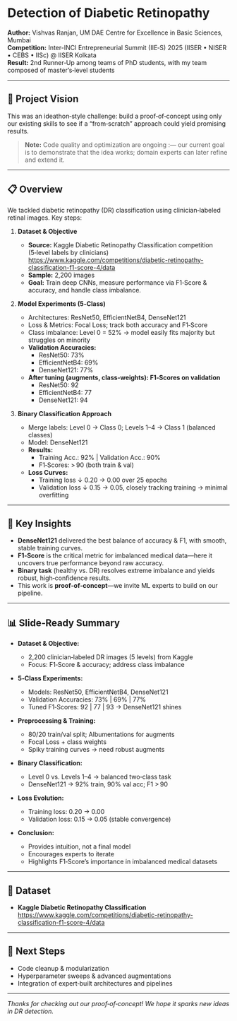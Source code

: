 # Detection of Diabetic Retinopathy

**Author:** Vishvas Ranjan, UM DAE Centre for Excellence in Basic Sciences, Mumbai  
**Competition:** Inter-INCI Entrepreneurial Summit (IIE‑S) 2025 (IISER • NISER • CEBS • IISc) @ IISER Kolkata  
**Result:** 2nd Runner‑Up among teams of PhD students, with my team composed of master’s‑level students  

---

## 🚀 Project Vision

This was an ideathon‑style challenge: build a proof‑of‑concept using only our existing skills to see if a “from‑scratch” approach could yield promising results.  
> **Note:** Code quality and optimization are ongoing :— our current goal is to demonstrate that the idea works; domain experts can later refine and extend it.

---

## 📋 Overview

We tackled diabetic retinopathy (DR) classification using clinician‑labeled retinal images. Key steps:

1. **Dataset & Objective**  
   - **Source:** Kaggle Diabetic Retinopathy Classification competition  
     (5‑level labels by clinicians)  
     https://www.kaggle.com/competitions/diabetic-retinopathy-classification-f1-score-4/data  
   - **Sample:** 2,200 images  
   - **Goal:** Train deep CNNs, measure performance via F1‑Score & accuracy, and handle class imbalance.

2. **Model Experiments (5‑Class)**  
   - Architectures: ResNet50, EfficientNetB4, DenseNet121  
   - Loss & Metrics: Focal Loss; track both accuracy and F1‑Score  
   - Class imbalance: Level 0 = 52% → model easily fits majority but struggles on minority  
   - **Validation Accuracies:**  
     - ResNet50: 73%  
     - EfficientNetB4: 69%  
     - DenseNet121: 77%  
   - **After tuning (augments, class‑weights): F1‑Scores on validation**  
     - ResNet50: 92  
     - EfficientNetB4: 77  
     - DenseNet121: 94  

3. **Binary Classification Approach**  
   - Merge labels: Level 0 → Class 0; Levels 1–4 → Class 1 (balanced classes)  
   - Model: DenseNet121  
   - **Results:**  
     - Training Acc.: 92% | Validation Acc.: 90%  
     - F1‑Scores: > 90 (both train & val)  
   - **Loss Curves:**  
     - Training loss ↓ 0.20 → 0.00 over 25 epochs  
     - Validation loss ↓ 0.15 → 0.05, closely tracking training → minimal overfitting  

---

## 🎯 Key Insights

- **DenseNet121** delivered the best balance of accuracy & F1, with smooth, stable training curves.  
- **F1‑Score** is the critical metric for imbalanced medical data—here it uncovers true performance beyond raw accuracy.  
- **Binary task** (healthy vs. DR) resolves extreme imbalance and yields robust, high‑confidence results.  
- This work is **proof‑of‑concept**—we invite ML experts to build on our pipeline.

---

## 📊 Slide‑Ready Summary

- **Dataset & Objective:**  
  - 2,200 clinician‑labeled DR images (5 levels) from Kaggle  
  - Focus: F1‑Score & accuracy; address class imbalance  

- **5‑Class Experiments:**  
  - Models: ResNet50, EfficientNetB4, DenseNet121  
  - Validation Accuracies: 73% | 69% | 77%  
  - Tuned F1‑Scores: 92 | 77 | 93 → DenseNet121 shines  

- **Preprocessing & Training:**  
  - 80/20 train/val split; Albumentations for augments  
  - Focal Loss + class weights  
  - Spiky training curves → need robust augments  

- **Binary Classification:**  
  - Level 0 vs. Levels 1–4 → balanced two‑class task  
  - DenseNet121 → 92% train, 90% val acc; F1 > 90  

- **Loss Evolution:**  
  - Training loss: 0.20 → 0.00  
  - Validation loss: 0.15 → 0.05 (stable convergence)  

- **Conclusion:**  
  - Provides intuition, not a final model  
  - Encourages experts to iterate  
  - Highlights F1‑Score’s importance in imbalanced medical datasets  

---

## 🔗 Dataset

- **Kaggle Diabetic Retinopathy Classification**  
  https://www.kaggle.com/competitions/diabetic-retinopathy-classification-f1-score-4/data

---

## 📖 Next Steps

- Code cleanup & modularization  
- Hyperparameter sweeps & advanced augmentations  
- Integration of expert‑built architectures and pipelines  

---

*Thanks for checking out our proof‑of‑concept! We hope it sparks new ideas in DR detection.*  
